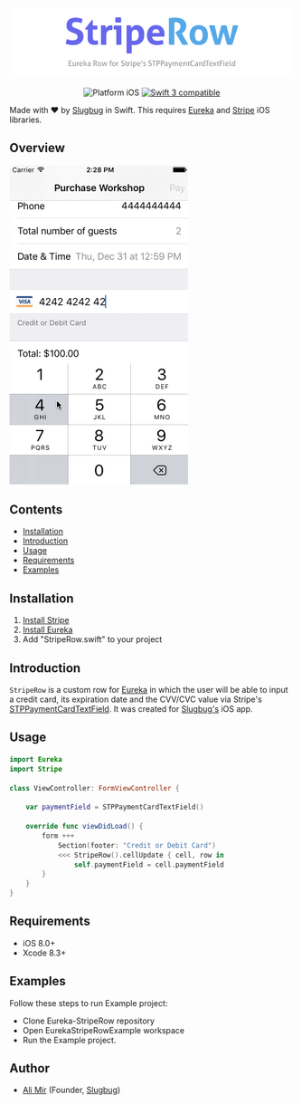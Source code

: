 ![StripeRow: STPPaymentCardTextField for Eureka in Swift](StripeRow.jpg)

<p align="center">
<img src="https://img.shields.io/badge/platform-iOS-blue.svg?style=flat" alt="Platform iOS" />
<a href="https://developer.apple.com/swift"><img src="https://img.shields.io/badge/swift3-compatible-4BC51D.svg?style=flat" alt="Swift 3 compatible" /></a>
</p>

Made with ❤️ by [Slugbug](https://www.slugbug.co) in Swift. This requires [Eureka](https://github.com/xmartlabs/Eureka) and [Stripe](https://github.com/stripe/stripe-ios) iOS libraries.

## Overview

![StripeRow Stripe payment ios app in Swift](StripeRowDemo.gif)

## Contents

* [Installation](#installation)
* [Introduction](#introduction)
* [Usage](#usage)
* [Requirements](#requirements)
* [Examples](#examples)

## Installation
1. [Install Stripe](https://github.com/stripe/stripe-ios)
2. [Install Eureka](https://github.com/xmartlabs/Eureka)
2. Add "StripeRow.swift" to your project

## Introduction
```StripeRow``` is a custom row for [Eureka](https://github.com/xmartlabs/Eureka) in which the user will be able to input a credit card, its expiration date and the CVV/CVC value via Stripe's [STPPaymentCardTextField](https://stripe.github.io/stripe-ios/docs/Classes/STPPaymentCardTextField.html).
It was created for [Slugbug's](https://www.slugbug.co) iOS app.

## Usage

```swift
import Eureka
import Stripe

class ViewController: FormViewController {
    
    var paymentField = STPPaymentCardTextField()
    
    override func viewDidLoad() {
        form +++
            Section(footer: "Credit or Debit Card")
            <<< StripeRow().cellUpdate { cell, row in
                self.paymentField = cell.paymentField
        }
    }
}
```

## Requirements
* iOS 8.0+
* Xcode 8.3+

## Examples
Follow these steps to run Example project:
* Clone Eureka-StripeRow repository
* Open EurekaStripeRowExample workspace
* Run the Example project.

## Author
* [Ali Mir](http://www.alimir.io) (Founder, [Slugbug](https://www.slugbug.co))

